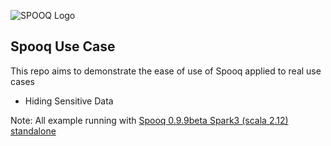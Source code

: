 ![SPOOQ Logo](https://supermariolabs.github.io/spooq/docs/assets/images/banner.png "Title")

## Spooq Use Case

This repo aims to demonstrate the ease of use of Spooq applied to real use cases

 - Hiding Sensitive Data

Note: All example running with [Spooq 0.9.9beta Spark3 (scala 2.12) standalone](https://drive.google.com/file/d/1uIAP_6D_tuVU5WrEscVDwE6bj1lewQXp/view?usp=sharing)
